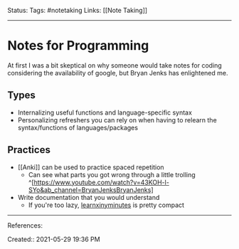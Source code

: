 Status:
Tags: #notetaking
Links: [[Note Taking]]
___
# Notes for Programming
At first I was a bit skeptical on why someone would take notes for coding considering the availability of google, but Bryan Jenks has enlightened me.
## Types
- Internalizing useful functions and language-specific syntax
- Personalizing refreshers you can rely on when having to relearn the syntax/functions of languages/packages
## Practices
- [[Anki]] can be used to practice spaced repetition
	- Can see what parts you got wrong through a little trolling ^[https://www.youtube.com/watch?v=43KOH-l-SYo&ab_channel=BryanJenksBryanJenks]
- Write documentation that you would understand
	- If you're too lazy, [learnxinyminutes](https://learnxinyminutes.com/) is pretty compact
___
References:

Created:: 2021-05-29 19:36 PM